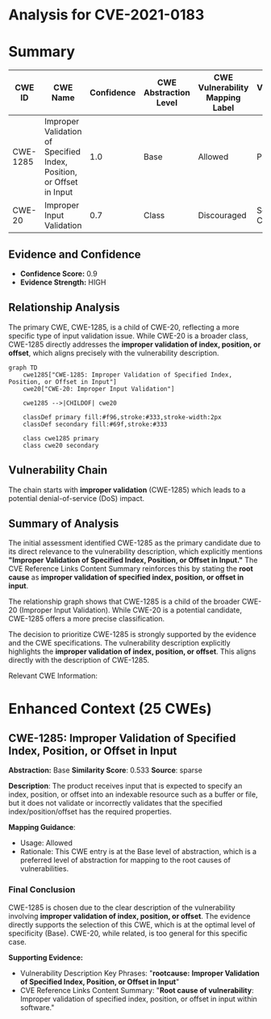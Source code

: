 # Analysis for CVE-2021-0183

# Summary
| CWE ID | CWE Name | Confidence | CWE Abstraction Level | CWE Vulnerability Mapping Label | CWE-Vulnerability Mapping Notes |
|---|---|---|---|---|---|
| CWE-1285 | Improper Validation of Specified Index, Position, or Offset in Input | 1.0 | Base | Allowed | Primary CWE |
| CWE-20 | Improper Input Validation | 0.7 | Class | Discouraged | Secondary Candidate |

## Evidence and Confidence

*   **Confidence Score:** 0.9
*   **Evidence Strength:** HIGH

## Relationship Analysis
The primary CWE, CWE-1285, is a child of CWE-20, reflecting a more specific type of input validation issue. While CWE-20 is a broader class, CWE-1285 directly addresses the **improper validation of index, position, or offset**, which aligns precisely with the vulnerability description.
```mermaid
graph TD
    cwe1285["CWE-1285: Improper Validation of Specified Index, Position, or Offset in Input"]
    cwe20["CWE-20: Improper Input Validation"]
    
    cwe1285 -->|CHILDOF| cwe20
    
    classDef primary fill:#f96,stroke:#333,stroke-width:2px
    classDef secondary fill:#69f,stroke:#333
    
    class cwe1285 primary
    class cwe20 secondary
```

## Vulnerability Chain
The chain starts with **improper validation** (CWE-1285) which leads to a potential denial-of-service (DoS) impact.

## Summary of Analysis
The initial assessment identified CWE-1285 as the primary candidate due to its direct relevance to the vulnerability description, which explicitly mentions **"Improper Validation of Specified Index, Position, or Offset in Input."** The CVE Reference Links Content Summary reinforces this by stating the **root cause** as **improper validation of specified index, position, or offset in input**.

The relationship graph shows that CWE-1285 is a child of the broader CWE-20 (Improper Input Validation). While CWE-20 is a potential candidate, CWE-1285 offers a more precise classification.

The decision to prioritize CWE-1285 is strongly supported by the evidence and the CWE specifications. The vulnerability description explicitly highlights the **improper validation of index, position, or offset**. This aligns directly with the description of CWE-1285.

Relevant CWE Information:

# Enhanced Context (25 CWEs)

## CWE-1285: Improper Validation of Specified Index, Position, or Offset in Input
**Abstraction:** Base
**Similarity Score**: 0.533
**Source**: sparse

**Description**:
The product receives input that is expected to specify an index, position, or offset into an indexable resource such as a buffer or file, but it does not validate or incorrectly validates that the specified index/position/offset has the required properties.

**Mapping Guidance**:
- Usage: Allowed
- Rationale: This CWE entry is at the Base level of abstraction, which is a preferred level of abstraction for mapping to the root causes of vulnerabilities.

### Final Conclusion
CWE-1285 is chosen due to the clear description of the vulnerability involving **improper validation of index, position, or offset**. The evidence directly supports the selection of this CWE, which is at the optimal level of specificity (Base). CWE-20, while related, is too general for this specific case.

**Supporting Evidence:**
- Vulnerability Description Key Phrases: "**rootcause:** **Improper Validation of Specified Index, Position, or Offset in Input**"
- CVE Reference Links Content Summary: "**Root cause of vulnerability**: Improper validation of specified index, position, or offset in input within software."